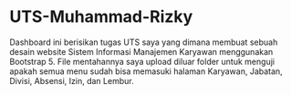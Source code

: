 # UTS-Muhammad-Rizky
Dashboard ini berisikan tugas UTS saya yang dimana membuat sebuah desain website Sistem Informasi Manajemen Karyawan menggunakan Bootstrap 5. File mentahannya saya upload diluar folder untuk menguji apakah semua menu sudah bisa memasuki halaman Karyawan, Jabatan, Divisi, Absensi, Izin, dan Lembur.
